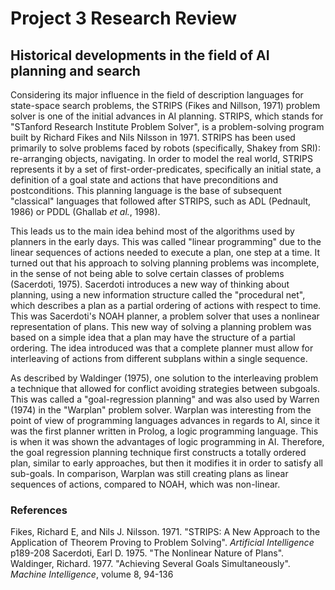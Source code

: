 # Project 3 Research Review
## Historical developments in the field of AI planning and search

Considering its major influence in the field of description languages for state-space search problems, the STRIPS (Fikes and Nillson, 1971) problem solver is one of the initial advances in AI planning. STRIPS, which stands for "STanford Research Institute Problem Solver", is a problem-solving program built by Richard Fikes and Nils Nilsson in 1971. STRIPS has been used primarily to solve problems faced by robots (specifically, Shakey from SRI): re-arranging objects, navigating. In order to model the real world, STRIPS represents it by a set of first-order-predicates, specifically an initial state, a definition of a goal state and actions that have preconditions and postconditions. This planning language is the base of subsequent "classical" languages that followed after STRIPS, such as ADL (Pednault, 1986) or PDDL (Ghallab *et al.*, 1998).

This leads us to the main idea behind most of the algorithms used by planners in the early days. This was called "linear programming" due to the linear sequences of actions needed to execute a plan, one step at a time. It turned out that his approach to solving planning problems was incomplete, in the sense of not being able to solve certain classes of problems (Sacerdoti, 1975). Sacerdoti introduces a new way of thinking about planning, using a new information structure called the "procedural net", which describes a plan as a partial ordering of actions with respect to time. This was Sacerdoti's NOAH planner, a problem solver that uses a nonlinear representation of plans. This new way of solving a planning problem was based on a simple idea that a plan may have the structure of a partial ordering. The idea introduced was that a complete planner must allow for interleaving of actions from different subplans within a single sequence.

As described by Waldinger (1975), one solution to the interleaving problem a technique that allowed for conflict avoiding strategies between subgoals. This was called a "goal-regression planning" and was also used by Warren (1974) in the "Warplan" problem solver. Warplan was interesting from the point of view of programming languages advances in regards to AI, since it was the first planner written in Prolog, a logic programming language. This is when it was shown the advantages of logic programming in AI. Therefore, the goal regression planning technique first constructs a totally ordered plan, similar to early approaches, but then it modifies it in order to satisfy all sub-goals. In comparison, Warplan was still creating plans as linear sequences of actions, compared to NOAH, which was non-linear.


### References
Fikes, Richard E, and Nils J. Nilsson. 1971. "STRIPS: A New Approach to the Application of Theorem Proving to Problem Solving". *Artificial Intelligence* p189-208
Sacerdoti, Earl D. 1975. "The Nonlinear Nature of Plans".
Waldinger, Richard. 1977. "Achieving Several Goals Simultaneously". *Machine Intelligence*, volume 8, 94-136